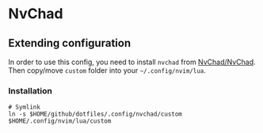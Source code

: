 # NvChad

## Extending configuration

In order to use this config, you need to install `nvchad` from [NvChad/NvChad](https://github.com/NvChad/NvChad).  
Then copy/move `custom` folder into your `~/.config/nvim/lua`.

### Installation

```console
# Symlink
ln -s $HOME/github/dotfiles/.config/nvchad/custom   $HOME/.config/nvim/lua/custom
```
